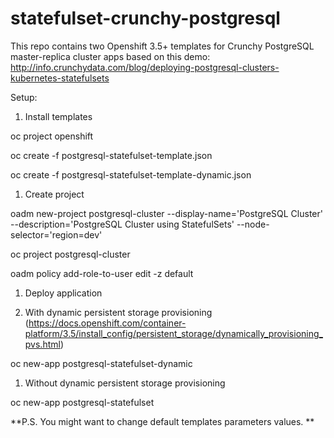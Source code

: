 # statefulset-crunchy-postgresql

This repo contains two Openshift 3.5+ templates for Crunchy PostgreSQL master-replica cluster apps based on this demo: http://info.crunchydata.com/blog/deploying-postgresql-clusters-kubernetes-statefulsets

Setup:

1. Install templates

oc project openshift

oc create -f postgresql-statefulset-template.json 

oc create -f postgresql-statefulset-template-dynamic.json 

1. Create project

oadm new-project postgresql-cluster --display-name='PostgreSQL Cluster' --description='PostgreSQL Cluster using StatefulSets' --node-selector='region=dev'

oc project postgresql-cluster

oadm policy add-role-to-user edit -z default

1. Deploy application

  1. With dynamic persistent storage provisioning (https://docs.openshift.com/container-platform/3.5/install_config/persistent_storage/dynamically_provisioning_pvs.html)

oc new-app postgresql-statefulset-dynamic

  1. Without dynamic persistent storage provisioning

oc new-app postgresql-statefulset

**P.S. You might want to change default templates parameters values. **
